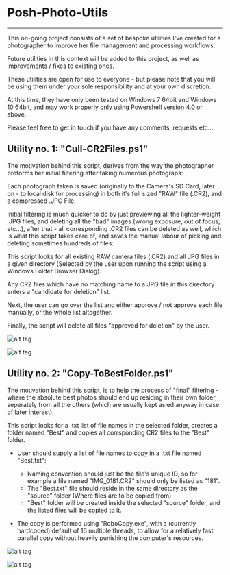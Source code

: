 # Posh-Photo-Utils
 -------------------------------------------------------------------------------------------------------------------------------
This on-going project consists of a set of bespoke utilities I've created for a photographer to  improve her file management and processing workflows.

Future utilities in this context will be added to this project, as well as improvements / fixes to existing ones.

These utilities are open for use to everyone - but please note that you will be using them under your sole responsibility and at your own discretion.

At this time, they have only been tested on Windows 7 64bit and Windows 10 64bit,
and may work properly only using Powershell version 4.0 or above. 

Please feel free to get in touch if you have any comments, requests etc...

Utility no. 1: "Cull-CR2Files.ps1"
-------------------------------------------------------------------------------------------------------------------------------


The motivation behind this script, derives from the way the photographer preforms her initial filtering after taking numerous photograps:

Each photograph taken is saved (originally to the Camera's SD Card, later on - to local disk for processing) in both it's full sized "RAW" file (.CR2), and a compressed .JPG File.

Initial filtering is much quicker to do by just previewing all the lighter-weight .JPG files, and deleting all the "bad" images (wrong exposure, out of focus, etc...), after that - all corresponding .CR2 files can be deleted as well, which is what this script takes care of, and saves the manual labour of picking and deleting sometimes hundreds of files:

This script looks for all existing RAW camera files (.CR2) and all JPG files in a given directory 
(Selected by the user upon running the script using a Windows Folder Browser Dialog).

Any CR2 files which have no matching name to a JPG file in this directory enters a "candidate for deletion" list.

Next, the user can go over the list and either approve / not approve each file manually, or the whole list altogether.

Finally, the script will delete all files "approved for deletion" by the user.

![alt tag](/../master/Cull-CR2Files/ScreenShots/DialogBox.PNG?raw=true  "Screenshot #1: Windows Folder Browser Dialog")

![alt tag](/../master/Cull-CR2Files/ScreenShots/ApproveList.PNG?raw=true  "Screenshot #2: list of files pending approval")


Utility no. 2: "Copy-ToBestFolder.ps1"
-------------------------------------------------------------------------------------------------------------------------------

The motivation behind this script, is to help the process of "final" filtering - where the absolute best photos should end up residing in their own folder, seperately from all the others (which are usually kept asied anyway in case of later interest).

This script looks for a .txt list of file names in the selected folder, creates a folder named "Best" and copies all corrsponding CR2 files to the "Best" folder.

* User should supply a list of file names to copy in a .txt file named "Best.txt":
  - Naming convention should just be the file's unique ID, so for example a file named "IMG_0181.CR2" should only be listed as "181".
   - The "Best.txt" file should reside in the same directory as the "source" folder (Where files are to be copied from)
   - "Best" folder will be created inside the selected "source" folder, and the listed files will be copied to it.

* The copy is performed using "RoboCopy.exe", with a (currently hardcoded) default of 16 multiple threads, to allow for a relatively fast parallel copy without heavily punishing the computer's resources.

![alt tag](/../master/Copy-ToBestFolder/ScreenShots/Dialog.PNG?raw=true  "Screenshot #1: Windows Folder Browser Dialog")

![alt tag](/../master/Copy-ToBestFolder/ScreenShots/CopySummary.PNG?raw=true "Screenshot #2: summary of copied files")
